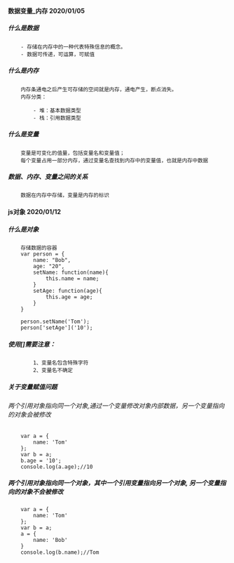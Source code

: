 #### 数据变量_内存 2020/01/05
##### 什么是数据
		
		- 存储在内存中的一种代表特殊信息的概念。
		- 数据可传递，可运算，可赋值
		
##### 什么是内存
		内存条通电之后产生可存储的空间就是内存，通电产生，断点消失。
		内存分类：
		
			- 堆：基本数据类型
			- 栈：引用数据类型
		
##### 什么是变量
		变量是可变化的值量，包括变量名和变量值；
		每个变量占用一部分内存，通过变量名查找到内存中的变量值，也就是内存中数据
##### 数据、内存、变量之间的关系
		数据在内存中存储，变量是内存的标识

#### js对象 2020/01/12
##### 什么是对象
		存储数据的容器	
		var person = {
			name: "Bob",
			age: "20",
			setName: function(name){
				this.name = name;
			}
			setAge: function(age){
				this.age = age;
			}
		}
		
		person.setName('Tom');
		person['setAge']('10');
##### 使用[]需要注意：
			1、变量名包含特殊字符
			2、变量名不确定
##### 关于变量赋值问题
###### 两个引用对象指向同一个对象,通过一个变量修改对象内部数据，另一个变量指向的对象会被修改
		var a = {
			name: 'Tom'
		};
		var b = a;
		b.age = '10';
		console.log(a.age);//10
##### 两个引用对象指向同一个对象，其中一个引用变量指向另一个对象, 另一个变量指向的对象不会被修改
		var a = {
			name: 'Tom'
		};
		var b = a;
		a = {
			name: 'Bob'
		}
		console.log(b.name);//Tom

	